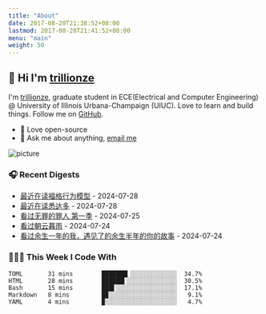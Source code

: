 ```yaml
---
title: "About"
date: 2017-08-20T21:38:52+08:00
lastmod: 2017-08-28T21:41:52+08:00
menu: "main"
weight: 50
---
```


## 👋 Hi I'm [trillionze](https://www.trillionze.com)

I'm [trillionze](https://www.trillionze.com), graduate student in ECE(Electrical and Computer Engineering) @ University of Illinois Urbana-Champaign (UIUC). Love to learn and build things. Follow me on [GitHub](https://github.com/trillionze).

- 💼 Love open-source
- 💬 Ask me about anything, [email me](trillionze@163.com)

![picture](https://image.pseudoyu.com/images/dino.gif)

### 🎧 Recent Digests

<!-- douban starts -->
* <a href='https://book.douban.com/subject/35594496/' target='_blank'>最近在读福格行为模型</a> - 2024-07-28
* <a href='https://book.douban.com/subject/26980487/' target='_blank'>最近在读悉达多</a> - 2024-07-28
* <a href='http://movie.douban.com/subject/36181105/' target='_blank'>看过无罪的罪人 第一季</a> - 2024-07-25
* <a href='http://movie.douban.com/subject/35359715/' target='_blank'>看过朝云暮雨</a> - 2024-07-24
* <a href='http://movie.douban.com/subject/36748074/' target='_blank'>看过余生一年的我，遇见了的余生半年的你的故事</a> - 2024-07-24
<!-- douban ends -->

### 👨🏻‍💻 This Week I Code With

<!-- code_time starts -->

```text
TOML       31 mins        ███████▎░░░░░░░░░░░░░  34.7%
HTML       28 mins        ██████▍░░░░░░░░░░░░░░  30.5%
Bash       15 mins        ███▌░░░░░░░░░░░░░░░░░  17.1%
Markdown   8 mins         █▉░░░░░░░░░░░░░░░░░░░   9.1%
YAML       4 mins         ▉░░░░░░░░░░░░░░░░░░░░   4.7%
```

<!-- code_time ends -->